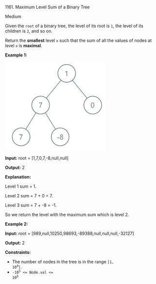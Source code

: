 1161\. Maximum Level Sum of a Binary Tree

Medium

Given the `root` of a binary tree, the level of its root is `1`, the level of its children is `2`, and so on.

Return the **smallest** level `x` such that the sum of all the values of nodes at level `x` is **maximal**.

**Example 1:**

![](capture.jpg)

**Input:** root = [1,7,0,7,-8,null,null]

**Output:** 2

**Explanation:**  

Level 1 sum = 1. 

Level 2 sum = 7 + 0 = 7. 

Level 3 sum = 7 + -8 = -1. 

So we return the level with the maximum sum which is level 2.

**Example 2:**

**Input:** root = [989,null,10250,98693,-89388,null,null,null,-32127]

**Output:** 2

**Constraints:**

*   The number of nodes in the tree is in the range <code>[1, 10<sup>4</sup>]</code>.
*   <code>-10<sup>5</sup> <= Node.val <= 10<sup>5</sup></code>